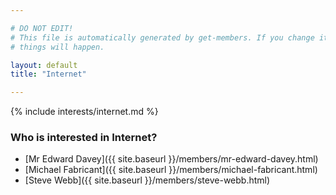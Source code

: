 ```yaml
---

# DO NOT EDIT!
# This file is automatically generated by get-members. If you change it, bad
# things will happen.

layout: default
title: "Internet"

---
```


{% include interests/internet.md %}

### Who is interested in Internet?


* [Mr Edward Davey]({{ site.baseurl }}/members/mr-edward-davey.html)
* [Michael Fabricant]({{ site.baseurl }}/members/michael-fabricant.html)
* [Steve Webb]({{ site.baseurl }}/members/steve-webb.html)
